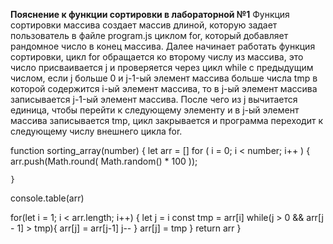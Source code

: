 **Пояснение к функции сортировки в лабораторной №1**
Функция сортировки массива создает массив длиной, которую задает пользователь в файле program.js циклом for,
который добавляет рандомное число в конец массива.
Далее начинает работать функция сортировки, цикл for обращается ко второму числу из массива, это число присваивается j и проверяется через цикл while с предыдущим числом, если j больше 0 и j-1-ый элемент массива больше числа tmp в которой содержится i-ый элемент массива, то в j-ый элемент массива записывается j-1-ый элемент массива. После чего из j вычитается единица, чтобы перейти к следующему элементу и в j-ый элемент массива записывается tmp, цикл закрывается и программа переходит к следующему числу внешнего цикла for.  


function sorting_array(number) {
    let arr = []
    for ( i = 0; i < number; i++ ) {
        arr.push(Math.round( Math.random() * 100 ));
        
    }
   console.table(arr) 

for(let i = 1; i < arr.length; i++)
        {
        let j = i
        const tmp = arr[i]
        while(j > 0 && arr[j - 1] > tmp){
            arr[j] = arr[j-1]
            j--
        }
        arr[j] = tmp
        }
        return arr
    }
